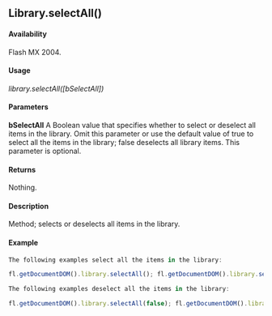 ## Library.selectAll()

#### Availability

Flash MX 2004.

#### Usage

*library.selectAll([bSelectAll])*

#### Parameters

**bSelectAll** A Boolean value that specifies whether to select or deselect all items in the library. Omit this parameter or use the default value of true to select all the items in the library; false deselects all library items. This parameter is optional.

#### Returns

Nothing.

#### Description

Method; selects or deselects all items in the library.

#### Example

```javascript
The following examples select all the items in the library:

fl.getDocumentDOM().library.selectAll(); fl.getDocumentDOM().library.selectAll(true);

The following examples deselect all the items in the library:

fl.getDocumentDOM().library.selectAll(false); fl.getDocumentDOM().library.selectNone();

```
